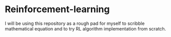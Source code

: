 # Reinforcement-learning 
I will be using this repository as a rough pad for myself to scribble mathematical equation and to try RL algorithm implementation from scratch. 
